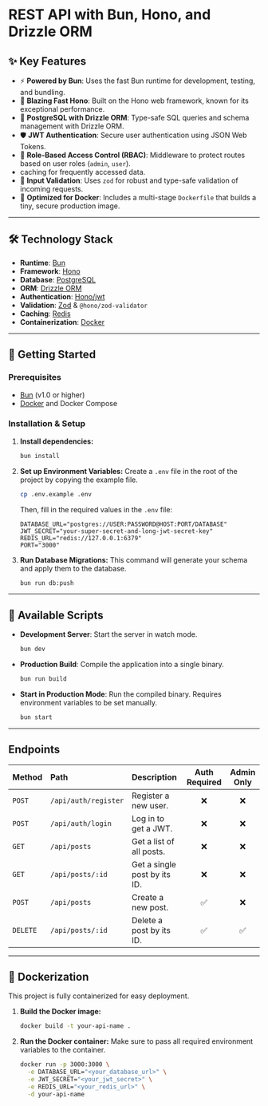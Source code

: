 # REST API with Bun, Hono, and Drizzle ORM

## ✨ Key Features

-   ⚡️ **Powered by Bun**: Uses the fast Bun runtime for development, testing, and bundling.
-   🚀 **Blazing Fast Hono**: Built on the Hono web framework, known for its exceptional performance.
-   🐘 **PostgreSQL with Drizzle ORM**: Type-safe SQL queries and schema management with Drizzle ORM.
-   🛡️ **JWT Authentication**: Secure user authentication using JSON Web Tokens.
-   👑 **Role-Based Access Control (RBAC)**: Middleware to protect routes based on user roles (`admin`, `user`).
-    caching for frequently accessed data.
-   📝 **Input Validation**: Uses `zod` for robust and type-safe validation of incoming requests.
-   🐳 **Optimized for Docker**: Includes a multi-stage `Dockerfile` that builds a tiny, secure production image.

---

## 🛠️ Technology Stack

-   **Runtime**: [Bun](https://bun.sh/)
-   **Framework**: [Hono](https://hono.dev/)
-   **Database**: [PostgreSQL](https://www.postgresql.org/)
-   **ORM**: [Drizzle ORM](https://orm.drizzle.team/)
-   **Authentication**: [Hono/jwt](https://hono.dev/middlewares/jwt)
-   **Validation**: [Zod](https://zod.dev/) & `@hono/zod-validator`
-   **Caching**: [Redis](https://redis.io/)
-   **Containerization**: [Docker](https://www.docker.com/)

---

## 🚀 Getting Started

### Prerequisites

-   [Bun](https://bun.sh/docs/installation) (v1.0 or higher)
-   [Docker](https://www.docker.com/get-started/) and Docker Compose

### Installation & Setup

1.  **Install dependencies:**
    ```bash
    bun install
    ```

2.  **Set up Environment Variables:**
    Create a `.env` file in the root of the project by copying the example file.
    ```bash
    cp .env.example .env
    ```
    Then, fill in the required values in the `.env` file:
    ```env
    DATABASE_URL="postgres://USER:PASSWORD@HOST:PORT/DATABASE"
    JWT_SECRET="your-super-secret-and-long-jwt-secret-key"
    REDIS_URL="redis://127.0.0.1:6379"
    PORT="3000"
    ```

3.  **Run Database Migrations:**
    This command will generate your schema and apply them to the database.
    ```bash
    bun run db:push
    ```

---

## 📜 Available Scripts

-   **Development Server**: Start the server in watch mode.
    ```bash
    bun dev
    ```

-   **Production Build**: Compile the application into a single binary.
    ```bash
    bun run build
    ```

-   **Start in Production Mode**: Run the compiled binary. Requires environment variables to be set manually.
    ```bash
    bun start
    ```
---

## Endpoints

| Method   | Path                  | Description                      | Auth Required | Admin Only |
| :------- | :-------------------- | :------------------------------- | :-----------: | :--------: |
| `POST`   | `/api/auth/register`  | Register a new user.             |      ❌       |     ❌     |
| `POST`   | `/api/auth/login`     | Log in to get a JWT.             |      ❌       |     ❌     |
| `GET`    | `/api/posts`          | Get a list of all posts.         |      ❌       |     ❌     |
| `GET`    | `/api/posts/:id`      | Get a single post by its ID.     |      ❌       |     ❌     |
| `POST`   | `/api/posts`          | Create a new post.               |      ✅      |     ❌     |
| `DELETE` | `/api/posts/:id`      | Delete a post by its ID.         |      ✅      |    ✅     |

---

## 🐳 Dockerization

This project is fully containerized for easy deployment.

1.  **Build the Docker image:**
    ```bash
    docker build -t your-api-name .
    ```

2.  **Run the Docker container:**
    Make sure to pass all required environment variables to the container.
    ```bash
    docker run -p 3000:3000 \
      -e DATABASE_URL="<your_database_url>" \
      -e JWT_SECRET="<your_jwt_secret>" \
      -e REDIS_URL="<your_redis_url>" \
      -d your-api-name
    ```